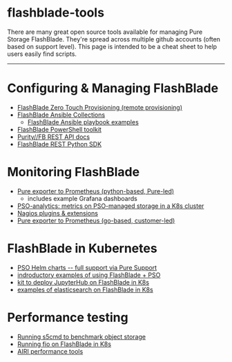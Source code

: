 # flashblade-tools
There are many great open source tools available for managing Pure Storage FlashBlade. They're spread across multiple github accounts (often based on support level). This page is intended to be a cheat sheet to help users easily find scripts. 
_____

# Configuring & Managing FlashBlade
- [FlashBlade Zero Touch Provisioning (remote provisioning)](https://github.com/PureStorage-OpenConnect/zero-touch-provisioner)
- [FlashBlade Ansible Collections](https://galaxy.ansible.com/purestorage/flashblade)
  - [FlashBlade Ansible playbook examples](https://github.com/PureStorage-OpenConnect/ansible-playbook-examples/tree/master/flashblade)
- [FlashBlade PowerShell toolkit](https://github.com/PureStorage-OpenConnect/flashblade-powershell-toolkit)
- [Purity//FB REST API docs](https://purity-fb.readthedocs.io/en/latest/)
- [FlashBlade REST Python SDK](https://github.com/purestorage/purity_fb_python_client)


# Monitoring FlashBlade 
- [Pure exporter to Prometheus (python-based, Pure-led)](https://github.com/PureStorage-OpenConnect/pure-exporter)
  - includes example Grafana dashboards
- [PSO-analytics: metrics on PSO-managed storage in a K8s cluster](https://github.com/joshuarobinson/pso-analytics)
- [Nagios plugins & extensions](https://github.com/PureStorage-OpenConnect/nagios-plugins)
- [Pure exporter to Prometheus (go-based, customer-led)](https://github.com/manahl/prometheus-flashblade-exporter)


# FlashBlade in Kubernetes
- [PSO Helm charts -- full support via Pure Support](https://github.com/purestorage/helm-charts)
- [indroductory examples of using FlashBlade + PSO](https://github.com/joshuarobinson/flashblade-pso)
- [kit to deploy JupyterHub on FlashBlade in K8s](https://github.com/PureStorage-OpenConnect/ai-platform/)
- [examples of elasticsearch on FlashBlade in K8s](https://github.com/joshuarobinson/elasticsearch_k8s_examples)


# Performance testing 
- [Running s5cmd to benchmark object storage](https://github.com/joshuarobinson/s5cmd_benchmarking)
- [Running fio on FlashBlade in K8s](https://github.com/joshuarobinson/fio-kubernetes)
- [AIRI performance tools](https://github.com/PureStorage-OpenConnect/AIRI/tree/master/network-validation-tools)
